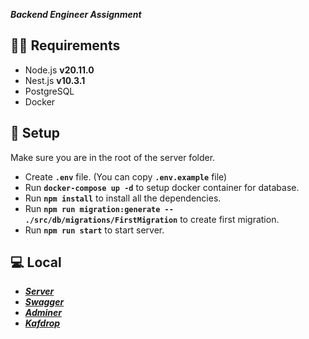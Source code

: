 ***Backend Engineer Assignment***


👩‍🚀 **Requirements** 
---

+ Node.js **v20.11.0**
+ Nest.js **v10.3.1**
+ PostgreSQL
+ Docker


🚀 **Setup** 
---

Make sure you are in the root of the server folder.

+ Create **`.env`** file. (You can copy **`.env.example`** file)
+ Run **`docker-compose up -d`** to setup docker container for database.
+ Run **`npm install`** to install all the dependencies.
+ Run **`npm run migration:generate -- ./src/db/migrations/FirstMigration`** to create first migration.
+ Run **`npm run start`** to start server.

## 💻 **Local** 
+ ***[Server](http://[::1]:3001/)***
+ ***[Swagger](http://[::1]:3001/api)***
+ ***[Adminer](http://localhost:8881/)***
+ ***[Kafdrop](http://localhost:9000/)***
